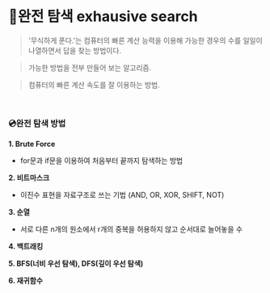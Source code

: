 # 🔮완전 탐색 exhausive search

> '무식하게 푼다.'는 컴퓨터의 빠른 계산 능력을 이용해 가능한 경우의 수를 일일이 나열하면서 답을 찾는 방법이다.

> 가능한 방법을 전부 만들어 보는 알고리즘.

> 컴퓨터의 빠른 계산 속도를 잘 이용하는 방법.

<br>

### 💿완전 탐색 방법

**1. Brute Force**

- for문과 if문을 이용하여 처음부터 끝까지 탐색하는 방법

**2. 비트마스크**

- 이진수 표현을 자료구조로 쓰는 기법 (AND, OR, XOR, SHIFT, NOT)

**3. 순열**

- 서로 다른 n개의 원소에서 r개의 중복을 허용하지 않고 순서대로 늘어놓을 수

**4. 백트래킹**

**5. BFS(너비 우선 탐색), DFS(깊이 우선 탐색)**

**6. 재귀함수**

<br>


